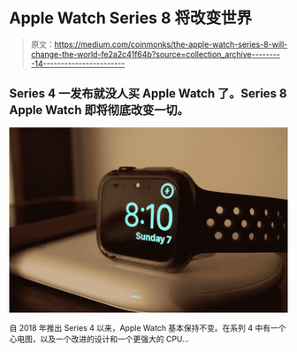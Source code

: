 # Apple Watch Series 8 将改变世界

> 原文：<https://medium.com/coinmonks/the-apple-watch-series-8-will-change-the-world-fe2a2c41f64b?source=collection_archive---------14----------------------->

## Series 4 一发布就没人买 Apple Watch 了。Series 8 Apple Watch 即将彻底改变一切。

![](img/96e7acdbe18e1840ae3ccd4d975cb815.png)

自 2018 年推出 Series 4 以来，Apple Watch 基本保持不变。在系列 4 中有一个心电图，以及一个改进的设计和一个更强大的 CPU…